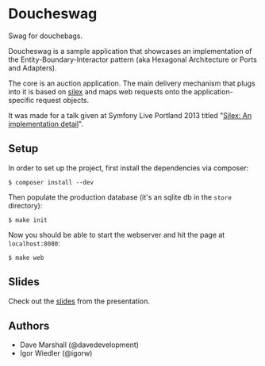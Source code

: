 # Doucheswag

Swag for douchebags.

Doucheswag is a sample application that showcases an implementation of the
Entity-Boundary-Interactor pattern (aka Hexagonal Architecture or Ports and
Adapters).

The core is an auction application. The main delivery mechanism that plugs
into it is based on [silex](http://silex.sensiolabs.org) and maps web requests
onto the application-specific request objects.

It was made for a talk given at Symfony Live Portland 2013 titled "[Silex: An
implementation detail](https://www.youtube.com/watch?v=bTawx0TGIj8)".

## Setup

In order to set up the project, first install the dependencies via composer:

    $ composer install --dev

Then populate the production database (it's an sqlite db in the `store`
directory):

    $ make init

Now you should be able to start the webserver and hit the page at
`localhost:8080`:

    $ make web

## Slides

Check out the [slides](https://speakerdeck.com/igorw/silex-an-implementation-detail)
from the presentation.

## Authors

* Dave Marshall (@davedevelopment)
* Igor Wiedler (@igorw)
